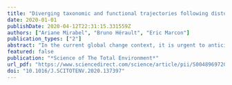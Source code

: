 ```yaml
---
title: "Diverging taxonomic and functional trajectories following disturbance in a Neotropical forest"
date: 2020-01-01
publishDate: 2020-04-12T22:31:15.331559Z
authors: ["Ariane Mirabel", "Bruno Hérault", "Eric Marcon"]
publication_types: ["2"]
abstract: "In the current global change context, it is urgent to anticipate the fate of tropical forests. This means understanding tree community response to disturbance and the underlying processes. In that respect, we aim here to clarify taxonomic and functional post-disturbance trajectories, and determine the scope of the Intermediate Disturbance Hypothesis (IDH) that remains debated in tropical forests. We analyzed community trajectories following a disturbance gradient from 10 to 60% of above-ground biomass loss in a Neotropical forest over 30 years. We considered trajectories along time of community taxonomic and functional trajectories in terms of richness, evenness, composition, and redundancy. We based on the annual botanical inventories of 75 ha of a Neotropical forest and on large trait datasets comprising seven leaf, stem, and life-history traits. We identified a decoupling between taxonomic composition, differing among communities, and functional composition, similar among communities and convergent in the functional space. The taxonomic diversity followed humped-shaped trajectories along time after disturbance depending on the initial disturbance intensity, which validated the IDH (Intermediate Disturbance Hypothesis). The functional diversity trajectories, however, were homogeneous among plots and dismissed the IDH. We explained this decoupling by the variations in community functional redundancy that mitigated the functional impact of disturbance. Although consistent, the recovery of community composition, diversity, and redundancy remained divergent from the initial state after 30 years. These results acknowledged the need of decades-long cycles without disturbance to ensure community complete recovery."
featured: false
publication: "*Science of The Total Environment*"
url_pdf: "https://www.sciencedirect.com/science/article/pii/S0048969720309074?dgcid=coauthor"
doi: "10.1016/J.SCITOTENV.2020.137397"
---
```


